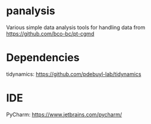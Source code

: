 # panalysis
Various simple data analysis tools for handling data from https://github.com/bco-bc/pt-cgmd

# Dependencies
tidynamics: https://github.com/pdebuyl-lab/tidynamics

# IDE
PyCharm: https://www.jetbrains.com/pycharm/
